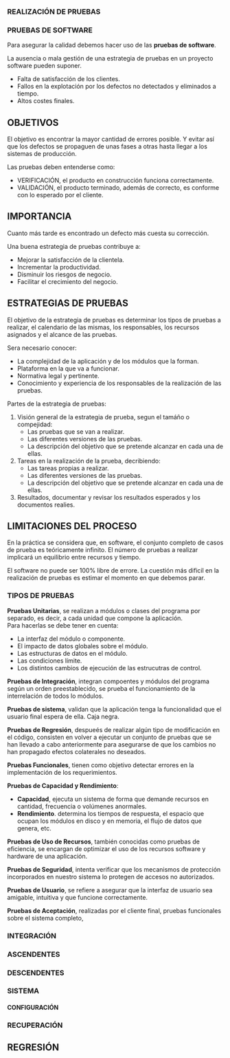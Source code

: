 ### REALIZACIÓN DE PRUEBAS

### PRUEBAS DE SOFTWARE
Para asegurar la calidad debemos hacer uso de las **pruebas de software**.  

La ausencia o mala gestión de una estrategia de pruebas en un proyecto software pueden suponer.
  - Falta de satisfacción de los clientes.
  - Fallos en la explotación por los defectos no detectados y eliminados a tiempo.
  - Altos costes finales.

## OBJETIVOS
El objetivo es encontrar la mayor cantidad de errores posible. Y evitar así que los defectos se propaguen de unas fases a otras hasta llegar a los sistemas de producción.

Las pruebas deben entenderse como:
  - VERIFICACIÓN, el producto en construcción funciona correctamente.
  - VALIDACIÓN, el producto terminado, además de correcto, es conforme con lo esperado por el cliente.


## IMPORTANCIA
Cuanto más tarde es encontrado un defecto más cuesta su corrección.

Una buena estrategia de pruebas contribuye a:
  - Mejorar la satisfacción de la clientela.
  - Incrementar la productividad.
  - Disminuir los riesgos de negocio.
  - Facilitar el crecimiento del negocio.


## ESTRATEGIAS DE PRUEBAS
El objetivo de la estrategia de pruebas es determinar los tipos de pruebas a realizar, el calendario de las mismas, los responsables, los recursos asignados y el alcance de las pruebas.  

Sera necesario conocer:
  - La complejidad de la aplicación y de los módulos que la forman.
  - Plataforma en la que va a funcionar.
  - Normativa legal y pertinente.
  - Conocimiento y experiencia de los responsables de la realización de las pruebas.

Partes de la estrategia de pruebas:
  1. Visión general de la estrategia de prueba, segun el tamáño o compejidad:
     * Las pruebas que se van a realizar.
     * Las diferentes versiones de las pruebas.
     * La descripción del objetivo que se pretende alcanzar en cada una de ellas.
  2. Tareas en la realización de la prueba, decribiendo:
     * Las tareas propias a realizar.
     * Las diferentes versiones de las pruebas.
     * La descripción del objetivo que se pretende alcanzar en cada una de ellas.
  3. Resultados, documentar y revisar los resultados esperados y los documentos realies.


## LIMITACIONES DEL PROCESO
En la práctica se considera que, en software, el conjunto completo de casos de prueba es teóricamente infinito. El número de pruebas a realizar implicará un equilibrio entre recursos y tiempo.  

El software no puede ser 100% libre de errore. La cuestión más dificil en la realización de pruebas es estimar el momento en que debemos parar.


### TIPOS DE PRUEBAS
**Pruebas Unitarias**, se realizan a módulos o clases del programa por separado, es decir, a cada unidad que compone la aplicación.  
Para hacerlas se debe tener en cuenta:
  * La interfaz del módulo o componente.
  * El impacto de datos globales sobre el módulo.
  * Las estructuras de datos en el módulo.
  * Las condiciones límite.
  * Los distintos cambios de ejecución de las estrucutras de control.
    
**Pruebas de Integración**, integran compoentes y módulos del programa según un orden preestablecido, se prueba el funcionamiento de la interrelación de todos lo módulos.  

**Pruebas de sistema**, validan que la aplicación tenga la funcionalidad que el usuario final espera de ella. Caja negra.  

**Pruebas de Regresión**, despueés de realizar algún tipo de modificación en el código, consisten en volver a ejecutar un conjunto de pruebas que se han llevado a cabo anteriormente para asegurarse de que los cambios no han propagado efectos colaterales no deseados.  

**Pruebas Funcionales**, tienen como objetivo detectar errores en la implementación de los requerimientos.  

**Pruebas de Capacidad y Rendimiento**:
  * **Capacidad**, ejecuta un sistema de forma que demande recursos en cantidad, frecuencia o volúmenes anormales.
  * **Rendimiento**. determina los tiempos de respuesta, el espacio que ocupan los módulos en disco y en memoria, el flujo de datos que genera, etc.  

**Pruebas de Uso de Recursos**, también conocidas como pruebas de eficiencia, se encargan de optimizar el uso de los recursos software y hardware de una aplicación.  

**Pruebas de Seguridad**, intenta verificar que los mecanismos de protección incorporados en nuestro sistema lo protegen de accesos no autorizados.  

**Pruebas de Usuario**, se refiere a asegurar que la interfaz de usuario sea amigable, intuitiva y que funcione correctamente.  

**Pruebas de Aceptación**, realizadas por el cliente final, pruebas funcionales sobre el sistema completo,

 
### INTEGRACIÓN

### ASCENDENTES

### DESCENDENTES

### SISTEMA

#### CONFIGURACIÓN


### RECUPERACIÓN

## REGRESIÓN



























